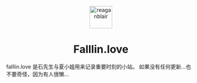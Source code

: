 <p align="center">
  <a href="https://falllin.love">
    <img alt="reaganblair" src="https://s1.ax1x.com/2018/12/18/FBC91A.png" width="60" />
  </a>
</p>
<h1 align="center">
  Falllin.love
</h1>

falllin.love 是石先生与夏小姐用来记录重要时刻的小站。
如果没有任何更新…也不要奇怪，因为有人很懒...



